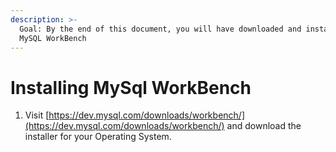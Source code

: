 ```yaml
---
description: >-
  Goal: By the end of this document, you will have downloaded and installed
  MySQL WorkBench
---
```


# Installing MySql WorkBench

1. Visit [https://dev.mysql.com/downloads/workbench/](https://dev.mysql.com/downloads/workbench/) and download the installer for your Operating System.&#x20;
